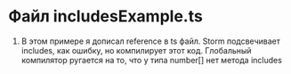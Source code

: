 # Файл includesExample.ts

1) В этом примере я дописал reference в ts файл. Storm подсвечивает includes, как ошибку, но компилирует этот код. Глобальный компилятор ругается на то, что у типа number[] нет метода includes
